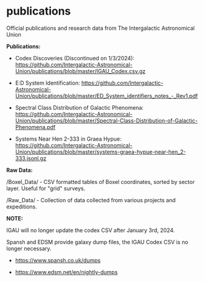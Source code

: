 # publications
Official publications and research data from The Intergalactic Astronomical Union

**Publications:**
- Codex Discoveries (Discontinued on 1/3/2024): 
https://github.com/Intergalactic-Astronomical-Union/publications/blob/master/IGAU_Codex.csv.gz

- E:D System Identification: 
https://github.com/Intergalactic-Astronomical-Union/publications/blob/master/ED_System_identifiers_notes_-_Rev1.pdf

- Spectral Class Distribution of Galactic Phenomena: 
https://github.com/Intergalactic-Astronomical-Union/publications/blob/master/Spectral-Class-Distribution-of-Galactic-Phenomena.pdf

- Systems Near Hen 2-333 in Graea Hypue:
https://github.com/Intergalactic-Astronomical-Union/publications/blob/master/systems-graea-hypue-near-hen_2-333.jsonl.gz

**Raw Data:**

/Boxel_Data/ - CSV formatted tables of Boxel coordinates, sorted by sector layer. Useful for "grid" surveys.

/Raw_Data/ - Collection of data collected from various projects and expeditions.




**NOTE:** 

IGAU will no longer update the codex CSV after January 3rd, 2024. 


Spansh and EDSM provide galaxy dump files, the IGAU Codex CSV is no longer necessary. 


- https://www.spansh.co.uk/dumps

- https://www.edsm.net/en/nightly-dumps
